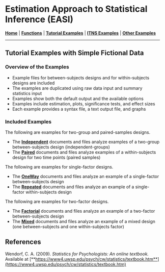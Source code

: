 # Estimation Approach to Statistical Inference (EASI)

[**Home**](https://github.com/cwendorf/EASI/) | 
[**Functions**](https://github.com/cwendorf/EASI/tree/master/A-Functions) | 
[**Tutorial Examples**](https://github.com/cwendorf/EASI/tree/master/B-TutorialExamples) | 
[**ITNS Examples**](https://github.com/cwendorf/EASI/tree/master/C-ITNSExamples) | 
[**Other Examples**](https://github.com/cwendorf/EASI/tree/master/D-OtherExamples)

---

## Tutorial Examples with Simple Fictional Data

### Overview of the Examples

- Example files for between-subjects designs and for within-subjects designs are included
- The examples are duplicated using raw data input and summary statistics input
- Examples show both the default output and the available options
- Examples include estimation, plots, significance tests, and effect sizes
- Each example provides a syntax file, a text output file, and graphs

### Included Examples

The following are examples for two-group and paired-samples designs.

- The [**Independent**](./Independent/) documents and files analyze examples of a two-group between-subjects design (independent-groups)
- The [**Paired**](./Paired/) documents and files analyze examples of a within-subjects design for two time points (paired samples)

The following are examples for single-factor designs.

- The [**OneWay**](./OneWay/) documents and files analyze an example of a single-factor between-subjects design
- The [**Repeated**](./Repeated/) documents and files analyze an example of a single-factor within-subjects design

The following are examples for two-factor designs.
- The [**Factorial**](./Factorial/) documents and files analyze an example of a two-factor between-subjects design
- The [**Mixed**](./Mixed) documents and files analyze an example of a mixed design (one between-subjects and one within-subjects factor)

## References

Wendorf, C. A. (2009). _Statistics for Psychologists: An online textbook._ Available at [**https://www4.uwsp.edu/psych/cw/statistics/textbook.htm**](https://www4.uwsp.edu/psych/cw/statistics/textbook.htm)
